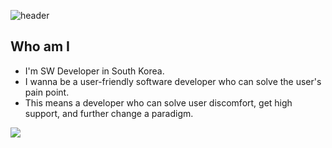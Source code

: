 ![header](https://capsule-render.vercel.app/api?type=wave&color=auto&height=300&section=header&text=capsule%20render&fontSize=90)

## Who am I

- I'm SW Developer in South Korea.
- I wanna be a user-friendly software developer who can solve the user's pain point.
- This means a developer who can solve user discomfort, get high support, and further change a paradigm.

<img src="https://img.shields.io/badge/Android-3DDC84?style=flat-square&logo=Android&logoColor=white"/>
